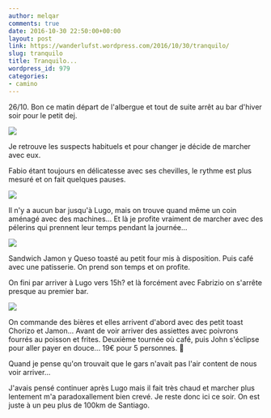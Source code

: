 ```yaml
---
author: melqar
comments: true
date: 2016-10-30 22:50:00+00:00
layout: post
link: https://wanderlufst.wordpress.com/2016/10/30/tranquilo/
slug: tranquilo
title: Tranquilo...
wordpress_id: 979
categories:
- camino
---
```


26/10. Bon ce matin départ de l'albergue et tout de suite arrêt au bar d'hiver soir pour le petit dej.

[![](http://wanderlufst.files.wordpress.com/2016/10/wp-image-309759066jpg.jpg)](http://wanderlufst.files.wordpress.com/2016/10/wp-image-309759066jpg.jpg)

Je retrouve les suspects habituels et pour changer je décide de marcher avec eux.

Fabio étant toujours en délicatesse avec ses chevilles, le rythme est plus mesuré et on fait quelques pauses.

[![](http://wanderlufst.files.wordpress.com/2016/10/wp-image-1254664500jpg.jpg)](http://wanderlufst.files.wordpress.com/2016/10/wp-image-1254664500jpg.jpg)

Il n'y a aucun bar jusqu'à Lugo, mais on trouve quand même un coin aménagé avec des machines... Et là je profite vraiment de marcher avec des pélerins qui prennent leur temps pendant la journée...

[![](http://wanderlufst.files.wordpress.com/2016/10/wp-image-755187672jpg.jpg)](http://wanderlufst.files.wordpress.com/2016/10/wp-image-755187672jpg.jpg)

Sandwich Jamon y Queso toasté au petit four mis à disposition. Puis café avec une patisserie. On prend son temps et on profite.

On fini par arriver à Lugo vers 15h? et là forcément avec Fabrizio on s'arrête presque au premier bar.

[![](http://wanderlufst.files.wordpress.com/2016/10/wp-image-1926233647jpg.jpg)](http://wanderlufst.files.wordpress.com/2016/10/wp-image-1926233647jpg.jpg)

On commande des bières et elles arrivent d'abord avec des petit toast Chorizo et Jamon... Avant de voir arriver des assiettes avec poivrons fourrés au poisson et frites. Deuxième tournée où café, puis John s'éclipse pour aller payer en douce... 19€ pour 5 personnes. 👏

Quand je pense qu'on trouvait que le gars n'avait pas l'air content de nous voir arriver...

J'avais pensé continuer après Lugo mais il fait très chaud et marcher plus lentement m'a paradoxallement bien crevé. Je reste donc ici ce soir. On est juste à un peu plus de 100km de Santiago.

